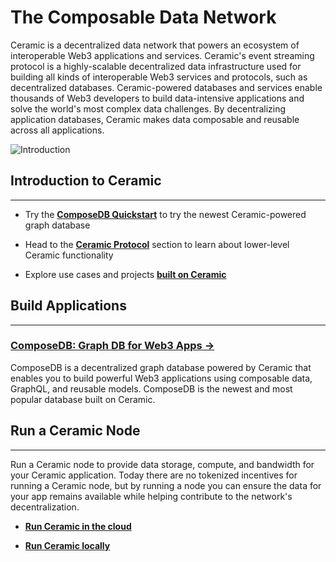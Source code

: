 # The Composable Data Network

Ceramic is a decentralized data network that powers an ecosystem of interoperable Web3 applications and services. Ceramic's event streaming protocol is a highly-scalable decentralized data infrastructure used for building all kinds of interoperable Web3 services and protocols, such as decentralized databases. Ceramic-powered databases and services enable thousands of Web3 developers to build data-intensive applications and solve the world's most complex data challenges. By decentralizing application databases, Ceramic makes data composable and reusable across all applications.

![Introduction](/img/ceramic-overview.png)


## Introduction to Ceramic
---

- Try the [**ComposeDB Quickstart**](https://composedb.js.org/docs/0.5.x/getting-started) to try the newest Ceramic-powered graph database

- Head to the [**Ceramic Protocol**](./protocol/js-ceramic/overview.md) section to learn about lower-level Ceramic functionality

- Explore use cases and projects [**built on Ceramic**](https://threebox.notion.site/Ceramic-Ecosystem-a3a7a58f81544d33ad3feb84368775d4)

## Build Applications

---

### [**ComposeDB: Graph DB for Web3 Apps →**](https://composedb.js.org/)

ComposeDB is a decentralized graph database powered by Ceramic that enables you to build powerful Web3 applications using composable data, GraphQL, and reusable models. ComposeDB is the newest and most popular database built on Ceramic.

## Run a Ceramic Node

---

Run a Ceramic node to provide data storage, compute, and bandwidth for your Ceramic application. Today there are no tokenized incentives for running a Ceramic node, but by running a node you can ensure the data for your app remains available while helping contribute to the network's decentralization.

- [**Run Ceramic in the cloud**](./protocol/js-ceramic/guides/ceramic-nodes/running-cloud.md)

- [**Run Ceramic locally**](./protocol/js-ceramic/guides/ceramic-nodes/running-locally.md)


